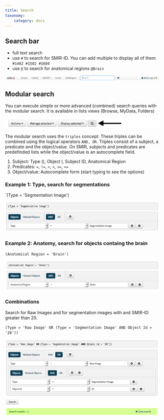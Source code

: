```yaml
---
title: Search
taxonomy:
    category: docs
---
```



## Search bar

- full text search
- use `#` to search for SMIR-ID. You can add multiple to display all of them
`#1402 #1502 #1604`
- use `@` to search for anatomical regions
`@Brain`

![search bar](https://github.com/SICASFoundation/smir-documenation/raw/master/assets/smir-search-bar.png)

## Modular search

You can execute simple or more advanced (combined) search queries with the modular search. It is available in lists views (Browse, MyData, Folders)

![modular search](https://github.com/SICASFoundation/smir-documenation/raw/master/assets/smir-search-mod.png)

The modular search uses the `triples` concept. These triples can be combined using the logical operators `AND, OR`. Triples consist of a subject, a predicate and the object/value. On SMIR, subjects and predicates are predefinded lists while the object/value is an autocomplete field.

1. Subject: Type (), Object I, Subject ID, Anatomical Region
1. Predicates: `=`, `!=`, `>`, `<`, `>=`, `<=`
1. Object/value: Autocomplete form (start typing to see the options)

### Example 1: Type, search for segmentations

`(Type = 'Segmentation Image')

![search segmentations](https://github.com/SICASFoundation/smir-documenation/raw/master/assets/smir-search-segmentation.png)

### Example 2: Anatomy, search for objects containg the brain

`(Anatomical Region = 'Brain')`

![search brain](https://github.com/SICASFoundation/smir-documenation/raw/master/assets/smir-search-brain.png)

### Combinations

Search for Raw Images  and for segmentation images with and SMIR-ID greater than 20.

`(Type = 'Raw Image' OR (Type = 'Segmentation Image' AND Object Id > '20'))`

![search complex](https://github.com/SICASFoundation/smir-documenation/raw/master/assets/smir-search-complex.png)

